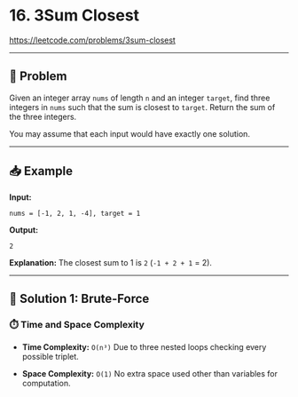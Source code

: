 # 16. 3Sum Closest

https://leetcode.com/problems/3sum-closest

---

## 🧠 Problem

Given an integer array `nums` of length `n` and an integer `target`, find three integers in `nums` such that the sum is closest to `target`. Return the sum of the three integers.

You may assume that each input would have exactly one solution.

---

## 📥 Example

**Input:**
```
nums = [-1, 2, 1, -4], target = 1
```

**Output:**
```
2
```

**Explanation:**
The closest sum to 1 is `2` (`-1 + 2 + 1` = 2).

---

## 🚀 Solution 1: Brute-Force

### ⏱️ Time and Space Complexity

* **Time Complexity:** `O(n³)`
  Due to three nested loops checking every possible triplet.

* **Space Complexity:** `O(1)`
  No extra space used other than variables for computation.
